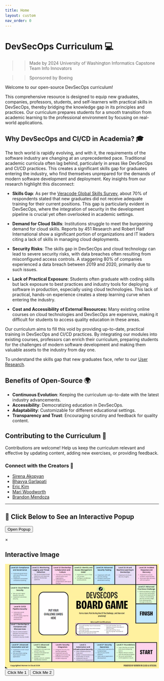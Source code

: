 ```yaml
---
title: Home
layout: custom
nav_order: 0
---
```

# DevSecOps Curriculum 💻
>> Made by 2024 University of Washington Informatics Capstone Team Info Innovators

>> Sponsored by Boeing

Welcome to our open-source DevSecOps curriculum!

This comprehensive resource is designed to equip new graduates, companies, professors, students, and self-learners with practical skills in DevSecOps, thereby bridging the knowledge gap in its principles and practices. Our curriculum prepares students for a smooth transition from academic learning to the professional environment by focusing on real-world applications.

## Why DevSecOps and CI/CD in Academia? 🎓
The tech world is rapidly evolving, and with it, the requirements of the software industry are changing at an unprecedented pace. Traditional academic curricula often lag behind, particularly in areas like DevSecOps and CI/CD practices. This creates a significant skills gap for graduates entering the industry, who find themselves unprepared for the demands of modern software development and deployment. Key insights from our research highlight this disconnect:

- **Skills Gap**: As per the [Veracode Global Skills Survey](https://www.veracode.com/blog/security-news/veracode-survey-research-identifies-cybersecurity-skills-gap-causes-and-cures), about 70% of respondents stated that new graduates did not receive adequate training for their current positions. This gap is particularly evident in DevSecOps, where the integration of security in the development pipeline is crucial yet often overlooked in academic settings.

- **Demand for Cloud Skills**: Institutions struggle to meet the burgeoning demand for cloud skills. Reports by 451 Research and Robert Half International show a significant portion of organizations and IT leaders citing a lack of skills in managing cloud deployments.

- **Security Risks**: The skills gap in DevSecOps and cloud technology can lead to severe security risks, with data breaches often resulting from misconfigured access controls. A staggering 80% of companies experienced a data breach between 2019 and 2020, primarily due to such issues.

- **Lack of Practical Exposure**: Students often graduate with coding skills but lack exposure to best practices and industry tools for deploying software in production, especially using cloud technologies. This lack of practical, hands-on experience creates a steep learning curve when entering the industry.

- **Cost and Accessibility of External Resources:** Many existing online courses on cloud technologies and DevSecOps are expensive, making it difficult for students to access quality education in these areas.

Our curriculum aims to fill this void by providing up-to-date, practical training in DevSecOps and CI/CD practices. By integrating our modules into existing courses, professors can enrich their curriculum, preparing students for the challenges of modern software development and making them valuable assets to the industry from day one.

To understand the skills gap that new graduates face, refer to our [User Research](./docs/other/research/user-research).

## Benefits of Open-Source 🌍
- **Continuous Evolution**: Keeping the curriculum up-to-date with the latest industry advancements.
- **Accessibility**: Democratizing education in DevSecOps.
- **Adaptability**: Customizable for different educational settings.
- **Transparency and Trust**: Encouraging scrutiny and feedback for quality content.

## Contributing to the Curriculum 🤝
Contributions are welcome! Help us keep the curriculum relevant and effective by updating content, adding new exercises, or providing feedback.

### Connect with the Creators 🔗
- [Sirena Akopyan](https://www.linkedin.com/in/sirena-akopyan/)
- [Bhavya Garlapati](https://www.linkedin.com/in/bhavya-garlapati-95ab46225/)
- [Eric Kim](https://www.linkedin.com/in/taehyunnkim/)
- [Mari Woodworth](https://www.linkedin.com/in/marikowoodworth/)
- [Brandon Mendoza](https://www.linkedin.com/in/bwmendo/)

---

## 📌 Click Below to See an Interactive Popup
<button onclick="openModal()">Open Popup</button>

<div id="popupModal" class="modal">
    <div class="modal-content">
        <span class="close-btn" onclick="closeModal()">&times;</span>
        <h2>Interactive Image</h2>
        <div class="image-container">
            <img src="your-image-url.jpg" alt="Interactive Image">
            <button class="btn-on-image btn1" onclick="buttonAction('Button 1')">Click Me 1</button>
            <button class="btn-on-image btn2" onclick="buttonAction('Button 2')">Click Me 2</button>
        </div>
    </div>
</div>